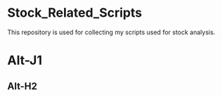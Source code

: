 # Stock_Related_Scripts

This repository is used for collecting my scripts used for stock analysis.

Alt-J1
======

Alt-H2
-------
